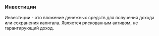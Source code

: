 ### Инвестиции
Инвестиции - это вложение денежных средств для получения дохода или сохранения капитала. Является рискованным активом, не гарантирующий доход.